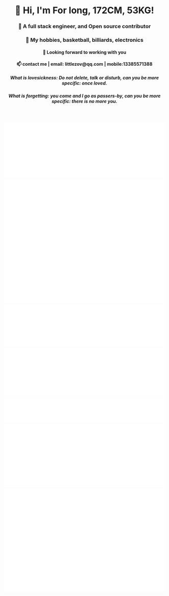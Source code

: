 
<header>
    <h1 align="center">👋 Hi, I'm For long, 172CM, 53KG!</h1>
    <h3 align="center">🌱 A full stack engineer, and Open source contributor</h3>
    <h3 align="center">👀 My hobbies, basketball, billiards, electronics</h3>
    <h4 align="center">💞️ Looking forward to working with you</h4>
    <h4 align="center">📫 contact me | email: littlezov@qq.com | mobile:13385571388</h4>
 <h5 align="center"> What is lovesickness: Do not delete, talk or disturb, can you be more specific: once loved.</h5>
  <h5 align="center">
What is forgetting: you come and I go as passers-by, can you be more specific: there is no more you.</h5>

</header>

<p align="center">
    <img src="metrics.plugin.introduction.svg">
    <img src="github-metrics.svg">
    <img src="metrics.plugin.achievements.svg">
    <img src="metrics.plugin.followup.svg">
    <img src="metrics.plugin.topics.icons.svg">
    <img src="metrics.plugin.wakatime.svg">
    <img src="metrics.plugin.isocalendar.fullyear.svg">
</p>
